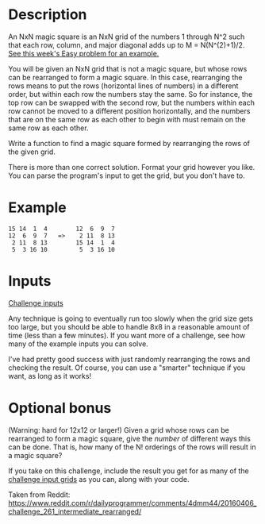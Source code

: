 # Description

An NxN magic square is an NxN grid of the numbers 1 through N^2 such that each row, column, and major diagonal adds up to M = N(N^(2)+1)/2. [See this week's Easy problem for an example.](https://www.reddit.com/r/dailyprogrammer/comments/4dccix/20160404_challenge_261_easy_verifying_3x3_magic/)

You will be given an NxN grid that is not a magic square, but whose rows can be rearranged to form a magic square. In this case, rearranging the rows means to put the rows (horizontal lines of numbers) in a different order, but within each row the numbers stay the same. So for instance, the top row can be swapped with the second row, but the numbers within each row cannot be moved to a different position horizontally, and the numbers that are on the same row as each other to begin with must remain on the same row as each other.

Write a function to find a magic square formed by rearranging the rows of the given grid.

There is more than one correct solution. Format your grid however you like. You can parse the program's input to get the grid, but you don't have to.

# Example

    15 14  1  4        12  6  9  7
    12  6  9  7   =>    2 11  8 13
     2 11  8 13        15 14  1  4
     5  3 16 10         5  3 16 10

# Inputs

[Challenge inputs](http://pastebin.com/tWzmKrJh)

Any technique is going to eventually run too slowly when the grid size gets too large, but you should be able to handle 8x8 in a reasonable amount of time (less than a few minutes). If you want more of a challenge, see how many of the example inputs you can solve.

I've had pretty good success with just randomly rearranging the rows and checking the result. Of course, you can use a "smarter" technique if you want, as long as it works!

# Optional bonus

(Warning: hard for 12x12 or larger!) Given a grid whose rows can be rearranged to form a magic square, give the *number* of different ways this can be done. That is, how many of the N! orderings of the rows will result in a magic square?

If you take on this challenge, include the result you get for as many of the [challenge input grids](http://pastebin.com/tWzmKrJh) as you can, along with your code.

Taken from Reddit: https://www.reddit.com/r/dailyprogrammer/comments/4dmm44/20160406_challenge_261_intermediate_rearranged/